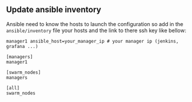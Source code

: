 ## Update ansible inventory

Ansible need to know the hosts to launch the configuration so add
in the `ansible/inventory` file your hosts and the link to there ssh key like bellow:

    manager1 ansible_host=your_manager_ip # your manager ip (jenkins, grafana ...)
    
    [managers]
    manager1

    [swarm_nodes]
    managers
    
    [all]
    swarm_nodes

